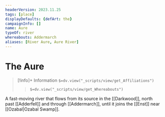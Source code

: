 ```yaml
---
headerVersion: 2023.11.25
tags: [place]
displayDefaults: {defArt: the}
campaignInfo: []
name: Aure
typeOf: river
whereabouts: Addermarch
aliases: [River Aure, Aure River]
---
```

# The Aure
>[!info]+ Information
> `$=dv.view("_scripts/view/get_Affiliations")`
>> `$=dv.view("_scripts/view/get_Whereabouts")`

A fast-moving river that flows from its source in the [[Darkwood]], north past [[Adderfell]] and through [[Addermarch]], until it joins the [[Enst]] near [[Ozabal|Ozabal Swamp]].